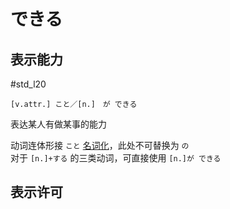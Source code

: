 # できる


## 表示能力
 #std_l20

```nihongo
[v.attr.] こと／[n.]　が できる
```

表达某人有做某事的能力  

动词连体形接 `こと` [名词化](../1.verb/动词名词化.md)，此处不可替换为 `の`  
对于 `[n.]+する` 的三类动词，可直接使用 `[n.]が できる`  

## 表示许可  